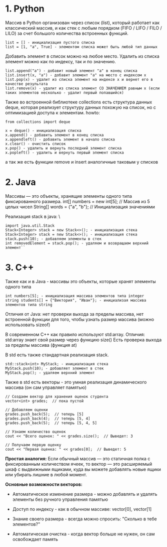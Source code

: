 # 1. Python

Массив в Python организован через список (list), который работает как классический массив, и как стек с любым порядком (FIFO / LIFO / FILO / LILO) за счет большого количества встроенных функций.
```
list = [] - инициализация пустого списка
list = [1, "a", True] - элементом списка может быть любой тип данных
```
Добавить элемент в список можно на любое место.
Удалить из списка элемент можно как по индексу, так и по значению.
```
list.append("a") - добавит новый элемент "a" в конец списка
list.insert(x, "a") - добавит элемент "a" на место с индексом x
list.pop(x) - удалит из списка элемент на индексе x и вернет его в качестве результата
list.remove(x) - удалит из списка элемент СО ЗНАЧЕНИЕМ равным x (если таких элементов несколько - удалит первый попавшийся)
```

Также во встроенной библиотеке collections есть структура данных deque,
которая реализует структуру данных похожую на список, но с оптимизацией доступа к элементам.
howto:
```
from collections import deque

x = deque() - инициализация списка
x.append() - добавить элемент в конец списка
x.appendleft() - добавить элемент в начало списка
x.clear() - очистить список
x.pop() - удалить и вернуть последний элемент списка
x.popleft() - удалить и вернуть первый элемент списка
```
а так же есть функции remove и insert аналогичные таковым у списков


# 2. Java

Массивы — это объекты, хранящие элементы одного типа фиксированного размера.
int[] numbers = new int[5]; // Массив из 5 целых чисел
String[] words = {"a", "b"}; // Инициализация значениями

Реализация stack в java: \
```
import java.util.Stack
Stack<Integer> stack = new Stack<>(); - инициализация стека
Stack<Integer> stack = new Stack<>(); - инициализация стека
stack.push(10); - добавляем элементы в стек
int removedElement = stack.pop(); - удаляем и возвращаем верхний элемент``

```



# 3. C++
Также как и в Java - массивы это объекты, которые хранят элементы одного типа
```
int numbers[5]; - инициализация массива элементов типа integer
string students[] = {"Виктория", "Иван"}; - инициализая массива элементов типа string
```
Отличия от Java: нет проверки выхода за пределы массива, нет встроенной функции для того, чтобы узнать размер массива (можно использовать sizeof)

В современном C++ как правило используют std:array.
Отличия: std:array знает свой размер через функцию size()
Есть проверка выхода за пределы массива (функция at)

В std есть также стандартная реализация stack.
```
std::stack<int> MyStack; - инициализация стека
MyStack.push(10); - добавляет элемент в стек
MyStack.pop(); - удаляем верхний элемент
```

Также в std есть векторы - это умная реализация динамического массива (он сам управляет памятью)
```asciidoc
// Создаем вектор для хранения оценок студента
vector<int> grades;  // пока пустой

// Добавляем оценки
grades.push_back(5);  // теперь [5]
grades.push_back(4);  // теперь [5, 4]
grades.push_back(5);  // теперь [5, 4, 5]

// Узнаем количество оценок
cout << "Всего оценок: " << grades.size();  // Выведет: 3

// Получаем первую оценку
cout << "Первая оценка: " << grades[0];  // Выведет: 5
```

**Простая аналогия:**
Если обычный массив — это статичная полка с фиксированным количеством ячеек, то вектор — это расширяемый шкаф с выдвижными ящиками, куда вы можете добавлять новые ящики или убирать лишние в любой момент.

**Основные возможности векторов:**

- Автоматическое изменение размера - можно добавлять и удалять элементы без ручного управления памятью

- Доступ по индексу - как в обычном массиве: vector[0], vector[1]

- Знание своего размера - всегда можно спросить: "Сколько в тебе элементов?"

- Автоматическая очистка - когда вектор больше не нужен, он сам освобождает память